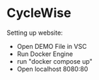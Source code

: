 # CycleWise

Setting up website:
- Open DEMO File in VSC
- Run Docker Engine
- run "docker compose up"
- Open localhost 8080:80
